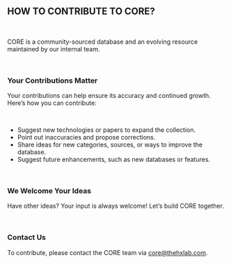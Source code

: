 
<h2 class="text-2xl font-bold text-pink-600">HOW TO CONTRIBUTE TO CORE?</h2></br>

<p>CORE is a community-sourced database and an evolving resource maintained by our internal team.</p></br>

<h3 class="text-m font-semibold mb-2">Your Contributions Matter</h3>
<p>Your contributions can help ensure its accuracy and continued growth. Here’s how you can contribute:</p></br>

<ul class="list-disc pl-6 mb-4">
    <li>Suggest new technologies or papers to expand the collection.</li>
    <li>Point out inaccuracies and propose corrections.</li>
    <li>Share ideas for new categories, sources, or ways to improve the database.</li>
    <li>Suggest future enhancements, such as new databases or features.</li>
</ul></br>

<h3 class="text-m font-semibold mb-2">We Welcome Your Ideas</h3>
<p>Have other ideas? Your input is always welcome! Let’s build CORE together.</p></br>

<h3 class="text-m font-semibold mb-2">Contact Us</h3>
<p>To contribute, please contact the CORE team via <a href="mailto:core@thehxlab.com" class="text-pink-600 hover:underline">core@thehxlab.com</a>.</p>